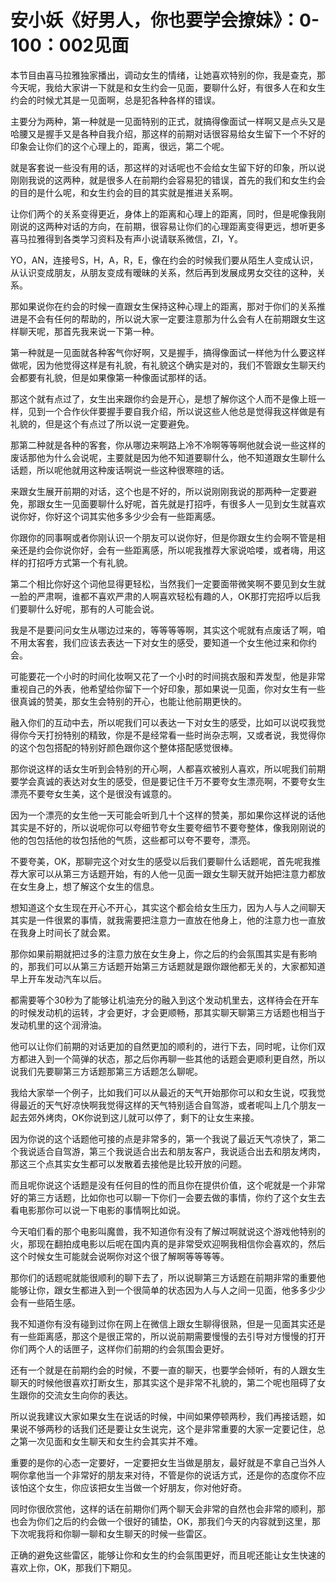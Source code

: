 # 安小妖《好男人，你也要学会撩妹》：0-100：002见面

本节目由喜马拉雅独家播出，调动女生的情绪，让她喜欢特别的你，我是查克，那今天呢，我给大家讲一下就是和女生约会一见面，要聊什么好，有很多人在和女生约会的时候尤其是一见面啊，总是犯各种各样的错误。

主要分为两种，第一种就是一见面特别的正式，就搞得像面试一样啊又是点头又是哈腰又是握手又是各种自我介绍，那这样的前期对话很容易给女生留下一个不好的印象会让你们的这个心理上的，距离，很远，第二个呢。

就是客套说一些没有用的话，那这样的对话呢也不会给女生留下好的印象，所以说刚刚我说的这两种，就是很多人在前期约会容易犯的错误，首先的我们和女生约会的目的是什么呢，和女生约会的目的其实就是推进关系啊。

让你们两个的关系变得更近，身体上的距离和心理上的距离，同时，但是呢像我刚刚说的这两种对话的方向，在前期，很容易让你们的心理距离变得更远，想听更多喜马拉雅得到各类学习资料及有声小说请联系微信，ZI，Y。

YO，AN，连接号S，H，A，R，E，像在约会的时候我们要从陌生人变成认识，从认识变成朋友，从朋友变成有暧昧的关系，然后再到发展成男女交往的这种，关系。

那如果说你在约会的时候一直跟女生保持这种心理上的距离，那对于你们的关系推进是不会有任何的帮助的，所以说大家一定要注意那为什么会有人在前期跟女生这样聊天呢，那首先我来说一下第一种。

第一种就是一见面就各种客气你好啊，又是握手，搞得像面试一样他为什么要这样做呢，因为他觉得这样是有礼貌，有礼貌这个确实是对的，我们不管跟女生聊天约会都要有礼貌，但是如果像第一种像面试那样的话。

那这个就有点过了，女生出来跟你约会是开心，是想了解你这个人而不是像上班一样，见到一个合作伙伴要握手要自我介绍，所以说这些人他总是觉得我这样做是有礼貌的，但是这个有点过了所以说一定要避免。

那第二种就是各种的客套，你从哪边来啊路上冷不冷啊等等啊他就会说一些这样的废话那他为什么会说呢，主要就是因为他不知道要聊什么，他不知道跟女生聊什么话题，所以呢他就用这种废话啊说一些这种很寒暄的话。

来跟女生展开前期的对话，这个也是不好的，所以说刚刚我说的那两种一定要避免，那跟女生一见面要聊什么好呢，首先就是打招呼，有很多人一见到女生就喜欢说你好，你好这个词其实他多多少少会有一些距离感。

你跟你的同事啊或者你刚认识一个朋友可以说你好，但是你跟女生约会啊不管是相亲还是约会你说你好，会有一些距离感，所以呢我推荐大家说哈喽，或者嗨，用这样的打招呼方式第一个有礼貌。

第二个相比你好这个词他显得更轻松，当然我们一定要面带微笑啊不要见到女生就一脸的严肃啊，谁都不喜欢严肃的人啊喜欢轻松有趣的人，OK那打完招呼以后我们要聊什么好呢，那有的人可能会说。

我是不是要问问女生从哪边过来的，等等等等啊，其实这个呢就有点废话了啊，咱不用太客套，我们应该去表达一下对女生的感受，要知道一个女生他过来和你约会。

可能要花一个小时的时间化妆啊又花了一个小时的时间挑衣服和弄发型，他是非常重视自己的外表，他希望给你留下一个好印象，那如果说一见面，你对女生有一些很真诚的赞美，那女生会特别的开心，也能让他前期更快的。

融入你们的互动中去，所以呢我们可以表达一下对女生的感受，比如可以说哎我觉得你今天打扮特别的精致，你是不是经常看一些时尚杂志啊，又或者说，我觉得你的这个包包搭配的特别好颜色跟你这个整体搭配感觉很棒。

那你说这样的话女生听到会特别的开心啊，人都喜欢被别人喜欢，所以呢我们前期要学会真诚的表达对女生的感受，但是要记住千万不要夸女生漂亮啊，不要夸女生漂亮不要夸女生美，这个是很没有诚意的。

因为一个漂亮的女生他一天可能会听到几十个这样的赞美，那如果你这样说的话他其实是不好的，所以说呢你可以夸细节夸女生要夸细节不要夸整体，像我刚刚说的他的包包括他的妆包括他的气质，这些都可以夸不要夸，漂亮。

不要夸美，OK，那聊完这个对女生的感受以后我们要聊什么话题呢，首先呢我推荐大家可以从第三方话题开始，有的人他一见面一跟女生聊天就开始把注意力都放在女生身上，想了解这个女生的信息。

想知道这个女生现在开心不开心，其实这个都会给女生压力，因为人与人之间聊天其实是一件很累的事情，就我需要把注意力一直放在他身上，他的注意力也一直放在我身上时间长了就会累。

那你如果前期就把过多的注意力放在女生身上，你之后的约会氛围其实是有影响的，那我们可以从第三方话题开始第三方话题就是跟你跟他都无关的，大家都知道早上开车发动汽车以后。

都需要等个30秒为了能够让机油充分的融入到这个发动机里去，这样待会在开车的时候发动机的运转，才会更好，才会更顺畅，那其实聊天聊第三方话题也相当于发动机里的这个润滑油。

他可以让你们前期的对话更加的自然更加的顺利的，进行下去，同时呢，让你们双方都进入到一个简弹的状态，那之后你再聊一些其他的话题会更顺利更自然，所以说我们先要聊第三方话题那第三方话题怎么聊呢。

我给大家举一个例子，比如我们可以从最近的天气开始那你可以和女生说，哎我觉得最近的天气好凉快啊我觉得这样的天气特别适合自驾游，或者呢叫上几个朋友一起去郊外烤肉，OK你说到这儿就可以停了，剩下的让女生来接。

因为你说的这个话题他可接的点是非常多的，第一个我说了最近天气凉快了，第二个我说适合自驾游，第三个我说适合出去和朋友客户，我说适合出去和朋友烤肉，那这三个点其实女生都可以发散着去接他是比较开放的问题。

而且呢你说这个话题是没有任何目的性的而且你在提供价值，这个呢就是一个非常好的第三方话题，比如你也可以聊一下你们一会要去做的事情，你约了这个女生去看电影那你可以说一下电影的事情啊比如说。

今天咱们看的那个电影叫魔兽，我不知道你有没有了解过啊就说这个游戏他特别的火，那现在翻拍成电影以后呢在国内真的是非常受欢迎啊我相信你会喜欢的，然后这个时候女生可能就会说啊你对这个很了解啊等等等等。

那你们的话题呢就能很顺利的聊下去了，所以说聊第三方话题在前期非常的重要他能够让你，跟女生都进入到一个很简单的状态因为人与人之间一见面，他多多少少会有一些陌生感。

我不知道你有没有碰到过你在网上在微信上跟女生聊得很熟，但是一见面其实还是有一些距离感，那这个是很正常的，所以说前期需要慢慢的去引导对方慢慢的打开你们两个人的话匣子，这样你们前期的约会氛围会更好。

还有一个就是在前期约会的时候，不要一直的聊天，也要学会倾听，有的人跟女生聊天的时候他很喜欢打断女生，那其实这个是非常不礼貌的，第二个呢也阻碍了女生跟你的交流女生向你的表达。

所以说我建议大家如果女生在说话的时候，中间如果停顿两秒，我们再接话题，如果说不够两秒的话我们还是要让女生说完，这个是非常重要的大家一定要记住，总之第一次见面和女生聊天和女生约会其实并不难。

重要的是你的心态一定要好，一定要把女生当做是朋友，最好就是不拿自己当外人啊你拿他当一个非常好的朋友来对待，不管是你的说话方式，还是你的态度你不应该怕这个女生，你应该把女生当做一个好朋友，你对他好奇。

同时你很欣赏他，这样的话在前期你们两个聊天会非常的自然也会非常的顺利，那也会为你们之后的约会做一个很好的铺垫，OK，那我们今天的内容就到这里，那下次呢我将和你聊一聊和女生聊天的时候一些雷区。

正确的避免这些雷区，能够让你和女生的约会氛围更好，而且呢还能让女生快速的喜欢上你，OK，那我们下期见。